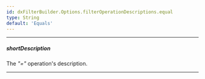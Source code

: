```yaml
---
id: dxFilterBuilder.Options.filterOperationDescriptions.equal
type: String
default: 'Equals'
---
```

---
##### shortDescription
The *"="* operation's description.

---
